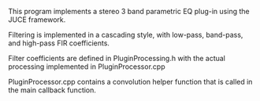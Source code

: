 This program implements a stereo 3 band parametric EQ plug-in using the JUCE framework.<br>

Filtering is implemented in a cascading style, with low-pass, band-pass, and high-pass FIR coefficients. <br>

Filter coefficients are defined in PluginProcessing.h with the actual processing implemented in PluginProcessor.cpp <br>

PluginProcessor.cpp contains a convolution helper function that is called in the main callback function. <br>
